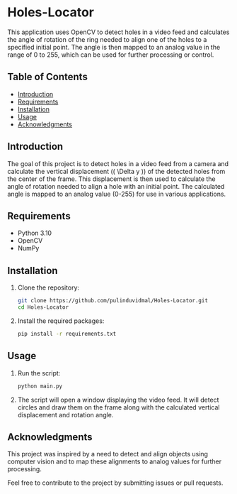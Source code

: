 # Holes-Locator

This application uses OpenCV to detect holes in a video feed and calculates the angle of rotation of the ring needed to align one of the holes to a specified initial point. The angle is then mapped to an analog value in the range of 0 to 255, which can be used for further processing or control.

## Table of Contents
- [Introduction](#introduction)
- [Requirements](#requirements)
- [Installation](#installation)
- [Usage](#usage)
- [Acknowledgments](#acknowledgments)

## Introduction
The goal of this project is to detect holes in a video feed from a camera and calculate the vertical displacement (\( \Delta y \)) of the detected holes from the center of the frame. This displacement is then used to calculate the angle of rotation needed to align a hole with an initial point. The calculated angle is mapped to an analog value (0-255) for use in various applications.

## Requirements
- Python 3.10
- OpenCV
- NumPy

## Installation
1. Clone the repository:
   ```bash
   git clone https://github.com/pulinduvidmal/Holes-Locator.git
   cd Holes-Locator
   
3. Install the required packages:
   ```bash
   pip install -r requirements.txt
   
## Usage
1. Run the script:
   ```bash
   python main.py

2. The script will open a window displaying the video feed. It will detect circles and draw them on the frame along with the calculated vertical displacement and rotation angle.

## Acknowledgments
This project was inspired by a need to detect and align objects using computer vision and to map these alignments to analog values for further processing.

Feel free to contribute to the project by submitting issues or pull requests.

